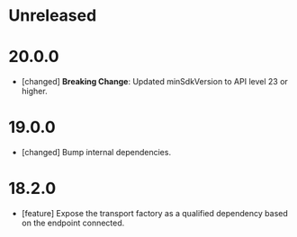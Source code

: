 # Unreleased

# 20.0.0

- [changed] **Breaking Change**: Updated minSdkVersion to API level 23 or higher.

# 19.0.0

- [changed] Bump internal dependencies.

# 18.2.0

- [feature] Expose the transport factory as a qualified dependency based on the endpoint connected.
